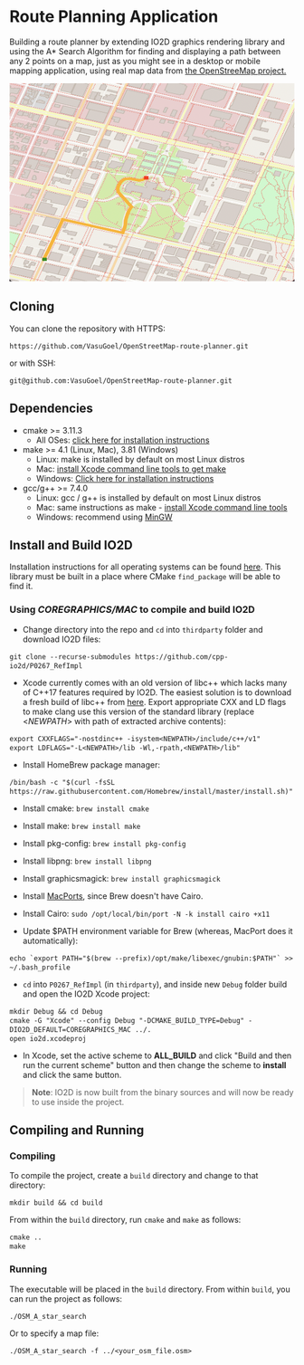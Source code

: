 
# Route Planning Application

Building a route planner by extending IO2D graphics rendering library and using the A* Search Algorithm for finding and displaying a path between any 2 points on a map, just as you might see in a desktop or mobile mapping application, using real map data from  [the OpenStreeMap project.](https://www.openstreetmap.org/)

<p align="center">
    <img src="map.png" width="550" height="350" /> 
</p>

## Cloning
You can clone the repository with HTTPS:
```
https://github.com/VasuGoel/OpenStreetMap-route-planner.git
```
or with SSH:
```
git@github.com:VasuGoel/OpenStreetMap-route-planner.git
```

## Dependencies
* cmake >= 3.11.3
  * All OSes: [click here for installation instructions](https://cmake.org/install/)
* make >= 4.1 (Linux, Mac), 3.81 (Windows)
  * Linux: make is installed by default on most Linux distros
  * Mac: [install Xcode command line tools to get make](https://developer.apple.com/xcode/features/)
  * Windows: [Click here for installation instructions](http://gnuwin32.sourceforge.net/packages/make.htm)
* gcc/g++ >= 7.4.0
  * Linux: gcc / g++ is installed by default on most Linux distros
  * Mac: same instructions as make - [install Xcode command line tools](https://developer.apple.com/xcode/features/)
  * Windows: recommend using [MinGW](http://www.mingw.org/)

## Install and Build IO2D

Installation instructions for all operating systems can be found [here](https://github.com/cpp-io2d/P0267_RefImpl/blob/master/BUILDING.md). This library must be built in a place where CMake `find_package` will be able to find it.

###  Using _COREGRAPHICS/MAC_ to compile and build IO2D

* Change directory into the repo and `cd` into `thirdparty` folder and download IO2D files:
```
git clone --recurse-submodules https://github.com/cpp-io2d/P0267_RefImpl
```

* Xcode currently comes with an old version of libc++ which lacks many of C++17 features required by IO2D. The easiest solution is to download a fresh build of libc++ from [here](http://releases.llvm.org/6.0.0/clang+llvm-6.0.0-x86_64-apple-darwin.tar.xz). Export appropriate CXX and LD flags to make clang use this version of the standard library (replace <*NEWPATH*> with path of extracted archive contents):
```
export CXXFLAGS="-nostdinc++ -isystem<NEWPATH>/include/c++/v1"
export LDFLAGS="-L<NEWPATH>/lib -Wl,-rpath,<NEWPATH>/lib"
```

* Install HomeBrew package manager:
```
/bin/bash -c "$(curl -fsSL https://raw.githubusercontent.com/Homebrew/install/master/install.sh)"
```
* Install cmake:  `brew install cmake`
* Install make: `brew install make`
* Install pkg-config: `brew install pkg-config`
* Install libpng:  `brew install libpng`
* Install graphicsmagick: `brew install graphicsmagick`
* Install [MacPorts](https://www.macports.org/install.php), since Brew doesn't have Cairo.
* Install Cairo: `sudo /opt/local/bin/port -N -k install cairo +x11`

* Update $PATH environment variable for Brew (whereas, MacPort does it automatically):
```
echo `export PATH="$(brew --prefix)/opt/make/libexec/gnubin:$PATH"` >> ~/.bash_profile
```

*  `cd` into `P0267_RefImpl` (in `thirdparty`),  and inside new `Debug` folder build and open the IO2D Xcode project:
```
mkdir Debug && cd Debug
cmake -G "Xcode" --config Debug "-DCMAKE_BUILD_TYPE=Debug" -DIO2D_DEFAULT=COREGRAPHICS_MAC ../.
open io2d.xcodeproj
```

* In Xcode,  set the active scheme to **ALL_BUILD** and click "Build and then run the current scheme" button and then change the scheme to **install** and click the same button.

> **Note**: IO2D is now built from the binary sources and will now be ready to use inside the project.

## Compiling and Running

### Compiling
To compile the project, create a `build` directory and change to that directory:
```
mkdir build && cd build
```
From within the `build` directory, run `cmake` and `make` as follows:
```
cmake ..
make
```

### Running
The executable will be placed in the `build` directory. From within `build`, you can run the project as follows:
```
./OSM_A_star_search
```
Or to specify a map file:
```
./OSM_A_star_search -f ../<your_osm_file.osm>
```
